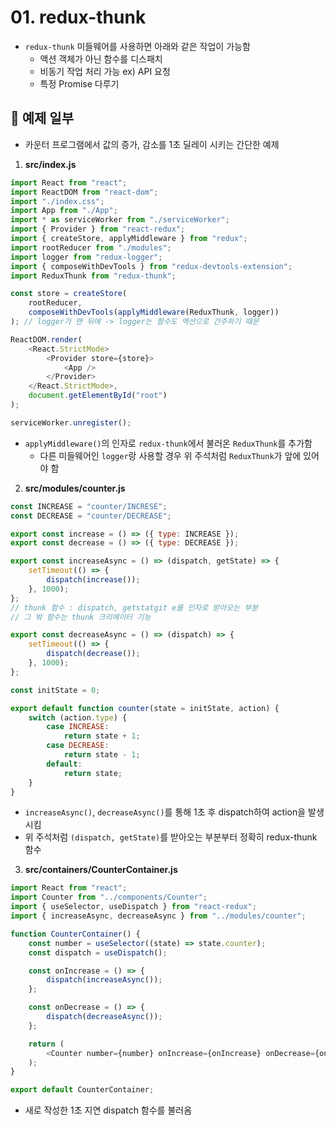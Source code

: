 # 01. redux-thunk
* `redux-thunk` 미들웨어를 사용하면 아래와 같은 작업이 가능함
  * 액션 객체가 아닌 함수를 디스패치
  * 비동기 작업 처리 가능 ex) API 요청
  * 특정 Promise 다루기

## 💬 예제 일부
* 카운터 프로그램에서 값의 증가, 감소를 1초 딜레이 시키는 간단한 예제
1. **src/index.js**
```javascript
import React from "react";
import ReactDOM from "react-dom";
import "./index.css";
import App from "./App";
import * as serviceWorker from "./serviceWorker";
import { Provider } from "react-redux";
import { createStore, applyMiddleware } from "redux";
import rootReducer from "./modules";
import logger from "redux-logger";
import { composeWithDevTools } from "redux-devtools-extension";
import ReduxThunk from "redux-thunk";

const store = createStore(
	rootReducer,
	composeWithDevTools(applyMiddleware(ReduxThunk, logger))
); // logger가 맨 뒤에 -> logger는 함수도 액션으로 간주하기 때문

ReactDOM.render(
	<React.StrictMode>
		<Provider store={store}>
			<App />
		</Provider>
	</React.StrictMode>,
	document.getElementById("root")
);

serviceWorker.unregister();
```
* `applyMiddleware()`의 인자로 `redux-thunk`에서 불러온 `ReduxThunk`를 추가함
  * 다른 미들웨어인 `logger`랑 사용할 경우 위 주석처럼 `ReduxThunk`가 앞에 있어야 함
  
2. **src/modules/counter.js**
```javascript
const INCREASE = "counter/INCRESE";
const DECREASE = "counter/DECREASE";

export const increase = () => ({ type: INCREASE });
export const decrease = () => ({ type: DECREASE });

export const increaseAsync = () => (dispatch, getState) => {
	setTimeout(() => {
		dispatch(increase());
	}, 1000);
};
// thunk 함수 : dispatch, getstatgit e를 인자로 받아오는 부분
// 그 밖 함수는 thunk 크리에이터 기능

export const decreaseAsync = () => (dispatch) => {
	setTimeout(() => {
		dispatch(decrease());
	}, 1000);
};

const initState = 0;

export default function counter(state = initState, action) {
	switch (action.type) {
		case INCREASE:
			return state + 1;
		case DECREASE:
			return state - 1;
		default:
			return state;
	}
}
```
* `increaseAsync()`, `decreaseAsync()`를 통해 1초 후 dispatch하여 action을 발생시킴
* 위 주석처럼 `(dispatch, getState)`를 받아오는 부분부터 정확히 redux-thunk 함수

3. **src/containers/CounterContainer.js**
```javascript
import React from "react";
import Counter from "../components/Counter";
import { useSelector, useDispatch } from "react-redux";
import { increaseAsync, decreaseAsync } from "../modules/counter";

function CounterContainer() {
	const number = useSelector((state) => state.counter);
	const dispatch = useDispatch();

	const onIncrease = () => {
		dispatch(increaseAsync());
	};

	const onDecrease = () => {
		dispatch(decreaseAsync());
	};

	return (
		<Counter number={number} onIncrease={onIncrease} onDecrease={onDecrease} />
	);
}

export default CounterContainer;
```
* 새로 작성한 1초 지연 dispatch 함수를 불러옴